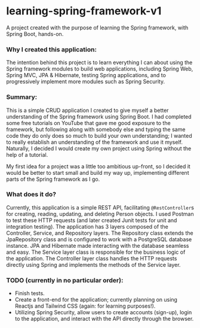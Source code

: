 # learning-spring-framework-v1
A project created with the purpose of learning the Spring framework, with Spring Boot, hands-on.

### Why I created this application:
The intention behind this project is to learn everything I can about using the Spring framework modules to build web applications, including Spring Web, Spring MVC, JPA & Hibernate, testing Spring applications, and to progressively implement more modules such as Spring Security.

### Summary:
This is a simple CRUD application I created to give myself a better understanding of the Spring framework using Spring Boot. I had completed some free tutorials on YouTube that gave me good exposure to the framework, but following along with somebody else and typing the same code they do only does so much to build your own understanding; I wanted to really establish an understanding of the framework and use it myself. Naturally, I decided I would create my own project using Spring without the help of a tutorial.

My first idea for a project was a little too ambitious up-front, so I decided it would be better to start small and build my way up, implementing different parts of the Spring framework as I go.

### What does it do?
Currently, this application is a simple REST API, facilitating ```@RestController```s for creating, reading, updating, and deleting Person objects. I used Postman to test these HTTP requests (and later created Junit tests for unit and integration testing). The application has 3 layers composed of the Controller, Service, and Repository layers. The Repository class extends the JpaRepository class and is configured to work with a PostgreSQL database instance. JPA and Hibernate made interacting with the database seamless and easy. The Service layer class is responsible for the business logic of the application. The Controller layer class handles the HTTP requests directly using Spring and implements the methods of the Service layer.

### TODO (currently in no particular order):
- Finish tests.
- Create a front-end for the application; currently planning on using Reactjs and Tailwind CSS (again: for learning purposes!).
- Utilizing Spring Security, allow users to create accounts (sign-up), login to the application, and interact with the API directly through the browser.
